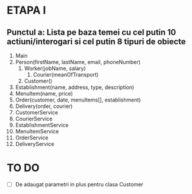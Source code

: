 # ETAPA I
## Punctul a: Lista pe baza temei cu cel putin 10 actiuni/interogari si cel putin 8 tipuri de obiecte

1. Main
2. Person(firstName, lastName, email, phoneNumber)
    1. Worker(jobName, salary)
        1. Courier(meanOfTransport)
    2. Customer()
3. Establishment(name, address, type, description)
4. MenuItem(name, price)
5. Order(customer, date, menuItems[], establishment)
6. Delivery(order, courier)
7. CustomerService
8. CourierService
9. EstablishmentService
10. MenuItemService
11. OrderService
12. DeliveryService

# TO DO
- [ ] De adaugat parametri in plus pentru clasa Customer